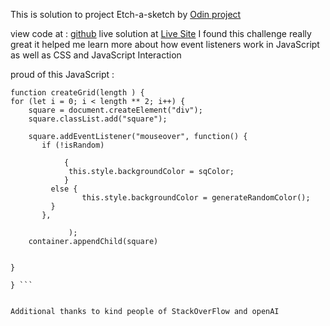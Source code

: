 This is solution to project Etch-a-sketch by [Odin project](https://www.theodinproject.com/lessons/foundations-etch-a-sketch)


view code at : [github](https://github.com/chiragchhabria2/Etch-a-sketch)
live solution at  [Live Site](https://chiragchhabria2.github.io/Etch-a-sketch/)
I found this challenge really great it helped me learn more about how event listeners work in JavaScript as well as CSS and JavaScript Interaction

proud of this
JavaScript :
``` 
function createGrid(length ) {
for (let i = 0; i < length ** 2; i++) {
    square = document.createElement("div");
    square.classList.add("square");
    
    square.addEventListener("mouseover", function() {
       if (!isRandom) 
       
            {
             this.style.backgroundColor = sqColor;
            } 
         else {
                this.style.backgroundColor = generateRandomColor();
         }   
       },
            
             );
    container.appendChild(square)


}

} ```
 

Additional thanks to kind people of StackOverFlow and openAI 
